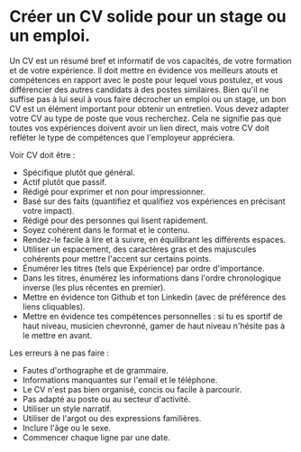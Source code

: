 #  Créer un CV solide pour un stage ou un emploi.

Un CV est un résumé bref et informatif de vos capacités, de votre formation et de votre expérience. Il doit mettre en évidence vos meilleurs atouts et compétences en rapport avec le poste pour lequel vous postulez, et vous différencier des autres candidats à des postes similaires. Bien qu'il ne suffise pas à lui seul à vous faire décrocher un emploi ou un stage, un bon CV est un élément important pour obtenir un entretien.
Vous devez adapter votre CV au type de poste que vous recherchez. Cela ne signifie pas que toutes vos expériences doivent avoir un lien direct, mais votre CV doit refléter le type de compétences que l'employeur appréciera.

Voir CV doit être :

- Spécifique plutôt que général.
- Actif plutôt que passif.
- Rédigé pour exprimer et non pour impressionner.
- Basé sur des faits (quantifiez et qualifiez vos expériences en précisant votre impact).
- Rédigé pour des personnes qui lisent rapidement.
- Soyez cohérent dans le format et le contenu.
- Rendez-le facile à lire et à suivre, en équilibrant les différents espaces.
- Utiliser un espacement, des caractères gras et des majuscules cohérents pour mettre l'accent sur certains points.
- Énumérer les titres (tels que Expérience) par ordre d'importance.
- Dans les titres, énumérez les informations dans l'ordre chronologique inverse (les plus récentes en premier).
- Mettre en évidence ton Github et ton Linkedin (avec de préférence des liens cliquables).
- Mettre en évidence tes compétences personnelles : si tu es sportif de haut niveau, musicien chevronné, gamer de haut niveau n'hésite pas à le mettre en avant.

Les erreurs à ne pas faire :

- Fautes d'orthographe et de grammaire.
- Informations manquantes sur l'email et le téléphone.
- Le CV n'est pas bien organisé, concis ou facile à parcourir.
- Pas adapté au poste ou au secteur d'activité.
- Utiliser un style narratif.
- Utiliser de l'argot ou des expressions familières.
- Inclure l'âge ou le sexe.
- Commencer chaque ligne par une date.
